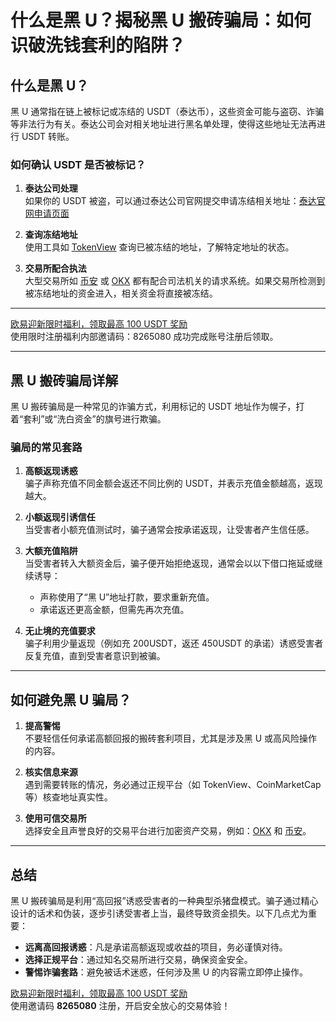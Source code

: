 # 什么是黑 U？揭秘黑 U 搬砖骗局：如何识破洗钱套利的陷阱？



## 什么是黑 U？

黑 U 通常指在链上被标记或冻结的 USDT（泰达币），这些资金可能与盗窃、诈骗等非法行为有关。泰达公司会对相关地址进行黑名单处理，使得这些地址无法再进行 USDT 转账。

### 如何确认 USDT 是否被标记？

1. **泰达公司处理**  
   如果你的 USDT 被盗，可以通过泰达公司官网提交申请冻结相关地址：[泰达官网申请页面](https://cs.tether.to/)  
   
2. **查询冻结地址**  
   使用工具如 [TokenView](https://usdt.tokenview.io/cn/banned) 查询已被冻结的地址，了解特定地址的状态。

3. **交易所配合执法**  
   大型交易所如 [币安](https://bit.ly/Binancec) 或 [OKX](https://bit.ly/OKXe) 都有配合司法机关的请求系统。如果交易所检测到被冻结地址的资金进入，相关资金将直接被冻结。

---
[欧易迎新限时福利，领取最高 100 USDT 奖励](https://bit.ly/OKXe)  
使用限时注册福利内部邀请码：8265080 成功完成账号注册后领取。

---

## 黑 U 搬砖骗局详解

黑 U 搬砖骗局是一种常见的诈骗方式，利用标记的 USDT 地址作为幌子，打着“套利”或“洗白资金”的旗号进行欺骗。

### 骗局的常见套路

1. **高额返现诱惑**  
   骗子声称充值不同金额会返还不同比例的 USDT，并表示充值金额越高，返现越大。

2. **小额返现引诱信任**  
   当受害者小额充值测试时，骗子通常会按承诺返现，让受害者产生信任感。

3. **大额充值陷阱**  
   当受害者转入大额资金后，骗子便开始拒绝返现，通常会以以下借口拖延或继续诱导：
   - 声称使用了“黑 U”地址打款，要求重新充值。
   - 承诺返还更高金额，但需先再次充值。

4. **无止境的充值要求**  
   骗子利用少量返现（例如充 200USDT，返还 450USDT 的承诺）诱惑受害者反复充值，直到受害者意识到被骗。

---

## 如何避免黑 U 骗局？

1. **提高警惕**  
   不要轻信任何承诺高额回报的搬砖套利项目，尤其是涉及黑 U 或高风险操作的内容。

2. **核实信息来源**  
   遇到需要转账的情况，务必通过正规平台（如 TokenView、CoinMarketCap 等）核查地址真实性。

3. **使用可信交易所**  
   选择安全且声誉良好的交易平台进行加密资产交易，例如：[OKX](https://bit.ly/OKXe) 和 [币安](https://www.binance.com/zh-CN/support/law-enforcement)。

---

## 总结

黑 U 搬砖骗局是利用“高回报”诱惑受害者的一种典型杀猪盘模式。骗子通过精心设计的话术和伪装，逐步引诱受害者上当，最终导致资金损失。以下几点尤为重要：
- **远离高回报诱惑**：凡是承诺高额返现或收益的项目，务必谨慎对待。
- **选择正规平台**：通过知名交易所进行交易，确保资金安全。
- **警惕诈骗套路**：避免被话术迷惑，任何涉及黑 U 的内容需立即停止操作。

[欧易迎新限时福利，领取最高 100 USDT 奖励](https://bit.ly/OKXe)  
使用邀请码 **8265080** 注册，开启安全放心的交易体验！
